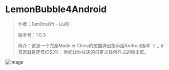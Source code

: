 # LemonBubble4Android
> 作者：1em0nsOft - LiuRi
>
> 版本号：1.0.3
>
> 简介：这是一个完全Made in China的炫酷弹出指示层Android版本（-_-#意思就是还有iOS的），他能让你快速的自定义任何样式的弹出框。

![image](https://raw.githubusercontent.com/1em0nsOft/LemonBubble4Android/master/Resource/LemonBubble.gif)

